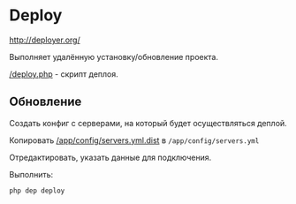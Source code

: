 # Deploy

http://deployer.org/

Выполняет удалённую установку/обновление проекта.

[/deploy.php](/deploy.php) - скрипт деплоя.

## Обновление

Создать конфиг с серверами, на который будет осуществляться деплой.

Копировать [/app/config/servers.yml.dist](/app/config/servers.yml.dist) в `/app/config/servers.yml`

Отредактировать, указать данные для подключения.

Выполнить:

```
php dep deploy
```